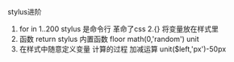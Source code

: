 stylus进阶
1.  for in 1..200
stylus 是命令行 革命了css
2.{}  将变量放在样式里
3. 函数 return 
stylus 内置函数
floor math(0,'random')
unit 
4. 在样式中随意定义变量 计算的过程
加减运算 unit($left,'px')-50px

